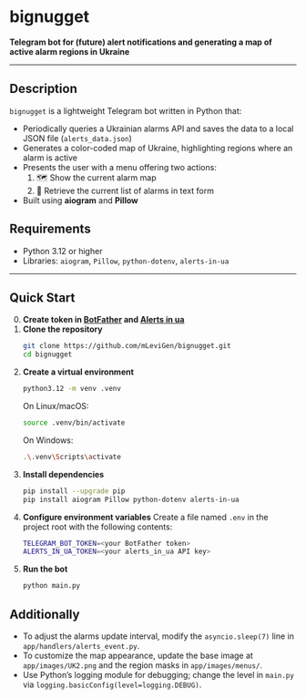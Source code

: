 # bignugget

**Telegram bot for (future) alert notifications and generating a map of active alarm regions in Ukraine**

---

## Description

`bignugget` is a lightweight Telegram bot written in Python that:
- Periodically queries a Ukrainian alarms API and saves the data to a local JSON file (`alerts_data.json`)
- Generates a color-coded map of Ukraine, highlighting regions where an alarm is active
- Presents the user with a menu offering two actions:  
  1. 🗺️ Show the current alarm map  
  2. 🚨 Retrieve the current list of alarms in text form  
- Built using **aiogram** and **Pillow**

## Requirements

- Python 3.12 or higher  
- Libraries: `aiogram`, `Pillow`, `python-dotenv`, `alerts-in-ua`

---

## Quick Start

0. **Create token in [BotFather](t.me/BotFather) and [Alerts in ua](https://devs.alerts.in.ua/)**
1. **Clone the repository**  
   ```bash
   git clone https://github.com/mLeviGen/bignugget.git
   cd bignugget
   ```
2. **Create a virtual environment**
   ```bash
   python3.12 -m venv .venv
   ```
   On Linux/macOS:
   ```bash
   source .venv/bin/activate
   ```
   On Windows:
   ```bash
   .\.venv\Scripts\activate
   ```
3. **Install dependencies**
   ```bash
   pip install --upgrade pip
   pip install aiogram Pillow python-dotenv alerts-in-ua
   ```
4. **Configure environment variables**
   Create a file named `.env` in the project root with the following contents:
   ```bash
   TELEGRAM_BOT_TOKEN=<your BotFather token>
   ALERTS_IN_UA_TOKEN=<your alerts_in_ua API key>
   ```
5. **Run the bot**
   ```bash
   python main.py
   ```

## Additionally

- To adjust the alarms update interval, modify the `asyncio.sleep(7)` line in `app/handlers/alerts_event.py`.
- To customize the map appearance, update the base image at `app/images/UK2.png` and the region masks in `app/images/menus/`.
- Use Python’s logging module for debugging; change the level in `main.py` via `logging.basicConfig(level=logging.DEBUG)`.

   
   
